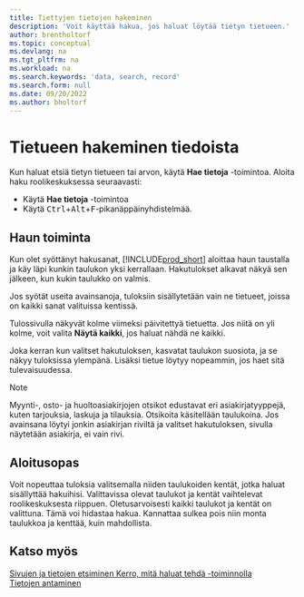 ```yaml
---
title: Tiettyjen tietojen hakeminen
description: 'Voit käyttää hakua, jos haluat löytää tietyn tietueen.'
author: brentholtorf
ms.topic: conceptual
ms.devlang: na
ms.tgt_pltfrm: na
ms.workload: na
ms.search.keywords: 'data, search, record'
ms.search.form: null
ms.date: 09/20/2022
ms.author: bholtorf
---
```


# <a name="search-for-a-record-in-your-data"></a><a name="search-for-a-record-in-your-data"></a>Tietueen hakeminen tiedoista

Kun haluat etsiä tietyn tietueen tai arvon, käytä **Hae tietoja** -toimintoa. Aloita haku roolikeskuksessa seuraavasti:

* Käytä **Hae tietoja** -toimintoa
* Käytä <kbd>Ctrl</kbd>+<kbd>Alt</kbd>+<kbd>F</kbd>-pikanäppäinyhdistelmää.

## <a name="how-search-works"></a><a name="how-search-works"></a>Haun toiminta

Kun olet syöttänyt hakusanat, [!INCLUDE[prod_short](includes/prod_short.md)] aloittaa haun taustalla ja käy läpi kunkin taulukon yksi kerrallaan. Hakutulokset alkavat näkyä sen jälkeen, kun kukin taulukko on valmis. 

Jos syötät useita avainsanoja, tuloksiin sisällytetään vain ne tietueet, joissa on kaikki sanat valituissa kentissä.

Tulossivulla näkyvät kolme viimeksi päivitettyä tietuetta. Jos niitä on yli kolme, voit valita **Näytä kaikki**, jos haluat nähdä ne kaikki.

Joka kerran kun valitset hakutuloksen, kasvatat taulukon suosiota, ja se näkyy tuloksissa ylempänä. Lisäksi tietue löytyy nopeammin, jos haet sitä tulevaisuudessa.

> [!NOTE]
> Myynti-, osto- ja huoltoasiakirjojen otsikot edustavat eri asiakirjatyyppejä, kuten tarjouksia, laskuja ja tilauksia. Otsikoita käsitellään taulukoina. Jos avainsana löytyi jonkin asiakirjan riviltä ja valitset hakutuloksen, sivulla näytetään asiakirja, ei vain rivi.

## <a name="getting-started"></a><a name="getting-started"></a>Aloitusopas

Voit nopeuttaa tuloksia valitsemalla niiden taulukoiden kentät, jotka haluat sisällyttää hakuihisi. Valittavissa olevat taulukot ja kentät vaihtelevat roolikeskuksesta riippuen. Oletusarvoisesti kaikki taulukot ja kentät on valittuna. Tämä voi hidastaa hakua. Kannattaa sulkea pois niin monta taulukkoa ja kenttää, kuin mahdollista.

## <a name="see-also"></a><a name="see-also"></a>Katso myös

[Sivujen ja tietojen etsiminen Kerro, mitä haluat tehdä -toiminnolla](ui-search.md)  
[Tietojen antaminen](ui-enter-data.md)  
